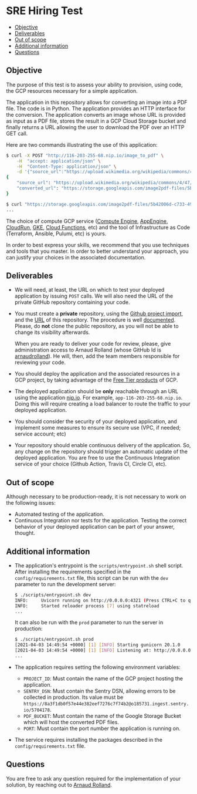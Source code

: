 # SRE Hiring Test

<!-- START doctoc generated TOC please keep comment here to allow auto update -->
<!-- DON'T EDIT THIS SECTION, INSTEAD RE-RUN doctoc TO UPDATE -->

- [Objective](#objective)
- [Deliverables](#deliverables)
- [Out of scope](#out-of-scope)
- [Additional information](#additional-information)
- [Questions](#questions)

<!-- END doctoc generated TOC please keep comment here to allow auto update -->

## Objective

The purpose of this test is to assess your ability to provision, using code, the GCP resources necessary for a simple application.

The application in this repository allows for converting an image into a PDF file.
The code is in Python. The application provides an HTTP interface for the conversion.
The application converts an image whose URL is provided as input as a PDF file, stores the result in a GCP Cloud Storage bucket and finally returns a URL allowing the user to download the PDF over an HTTP GET call.

Here are two commands illustrating the use of this application:

```bash
$ curl -X POST "http://116-203-255-68.nip.io/image_to_pdf" \
    -H  "accept: application/json" \
    -H  "Content-Type: application/json" \
    -d '{"source_url":"https://upload.wikimedia.org/wikipedia/commons/4/47/PNG_transparency_demonstration_1.png"}'
{
    "source_url": "https://upload.wikimedia.org/wikipedia/commons/4/47/PNG_transparency_demonstration_1.png",
    "converted_url": "https://storage.googleapis.com/image2pdf-files/5b42006d-c733-493d-9032-a083bc870e19.pdf"
}

$ curl "https://storage.googleapis.com/image2pdf-files/5b42006d-c733-493d-9032-a083bc870e19.pdf" --output img.pdf
...
```

The choice of compute GCP service ([Compute Engine](https://cloud.google.com/compute), [AppEngine](https://cloud.google.com/appengine), [CloudRun](https://cloud.google.com/run), [GKE](https://cloud.google.com/kubernetes-engine), [Cloud Functions](https://cloud.google.com/functions), etc) and the tool of Infrastructure as Code (Terraform, Ansible, Pulumi, etc) is yours.

In order to best express your skills, we recommend that you use techniques and tools that you master.
In order to better understand your approach, you can justify your choices in the associated documentation.

## Deliverables

* We will need, at least, the URL on which to test your deployed application by issuing `POST` calls. We will also need the URL of the private GitHub repository containing your code.
* You must create a **private** repository, using the [Github project import](https://github.com/new/import), and the [URL](https://github.com/alma/sre-hiring-test) of this repository. The procedure is well [documented](https://docs.github.com/en/migrations/importing-source-code/using-github-importer/importing-a-repository-with-github-importer). Please, do **not** clone the public repository, as you will not be able to change its visibility afterwards.
  
  When you are ready to deliver your code for review, please, give administration access to Arnaud Rolland (whose GitHub Id is [arnaudrolland](https://github.com/arnaudrolland)). He will, then, add the team members responsible for reviewing your code.
* You should deploy the application and the associated resources in a GCP project, by taking advantage of the [Free Tier products](https://cloud.google.com/free) of GCP.
* The deployed application should be **only** reachable through an URL using the application [nip.io](https://nip.io/). For example, `app-116-203-255-68.nip.io`.
  Doing this will require creating a load balancer to route the traffic to your deployed application.
* You should consider the security of your deployed application, and implement some measures to ensure its secure use (VPC, if needed; service account; etc)
* Your repository should enable continuous delivery of the application. So, any change on the repository should trigger an automatic update of the deployed application. You are free to use the Continuous Integration service of your choice (Github Action, Travis CI, Circle CI, etc).

## Out of scope

Although necessary to be production-ready, it is not necessary to work on the following issues:

- Automated testing of the application.
- Continuous Integration nor tests for the application. Testing the correct behavior of your deployed application can be part of your answer, thought.

## Additional information

* The application's entrypoint is the `scripts/entrypoint.sh` shell script.
  After installing the requirements specified in the `config/requirements.txt` file, this script can be run with the `dev` parameter to run the development server:

  ```bash
  $ ./scripts/entrypoint.sh dev
  INFO:     Uvicorn running on http://0.0.0.0:4321 (Press CTRL+C to quit)
  INFO:     Started reloader process [7] using statreload
  ...
  ```

  It can also be run with the `prod` parameter to run the server in production:

  ```bash
  $ ./scripts/entrypoint.sh prod
  [2021-04-03 14:49:54 +0000] [1] [INFO] Starting gunicorn 20.1.0
  [2021-04-03 14:49:54 +0000] [1] [INFO] Listening at: http://0.0.0.0:4321 (1)
  ...
  ```

* The application requires setting the following environment variables:

  - `PROJECT_ID`: Must contain the name of the GCP project hosting the application.
  - `SENTRY_DSN`: Must contain the Sentry DSN, allowing errors to be collected in production. Its value must be `https://8a3f1db0f57e44e382eef7276c7f74b2@o185731.ingest.sentry.io/5704178`.
  - `PDF_BUCKET`: Must contain the name of the Google Storage Bucket which will host the converted PDF files.
  - `PORT`: Must contain the port number the application is running on.

* The service requires installing the packages described in the `config/requirements.txt` file.

## Questions

You are free to ask any question required for the implementation of your solution, by reaching out to [Arnaud Rolland](mailto:arnaud.rolland@getalma.eu).
